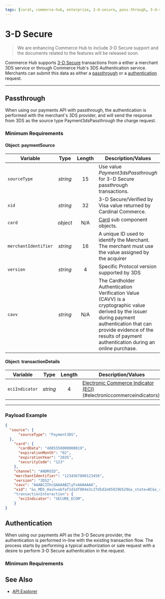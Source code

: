 ```yaml
---
tags: [carat, commerce-hub, enterprise, 3-d-secure, pass-through, 3-d-secure-authentication, visa-secure, verified-by-visa, securecode, protectbuy, jsecure, safekey]
---
```


# 3-D Secure

<!-- theme: danger -->
> We are enhancing Commerce Hub to include 3-D Secure support and the documents related to the features will be released soon.

Commerce Hub supports [3-D Secure](?path=docs/Resources/FAQs-Glossary/Glossary.md#3-d-secure) transactions from a either a merchant 3DS service or through Commerce Hub's 3DS Authentication service. Merchants can submit this data as either a [passthrough](#passthrough) or a [authentication](#authentication) request.

---

## Passthrough

When using our payments API with passthrough, the authentication is performed with the merchant's 3DS provider, and will send the response from 3DS as the source type Payment3dsPassthrough the charge request.

### Minimum Requirements

#### Object: paymentSource

| Variable | Type | Length | Description/Values |
| -------- | :--: | :------------: | ------------------ |
| `sourceType` | *string* | 15 | Use value *Payment3dsPassthrough* for 3-D Secure passthrough transactions. |
| `xid` | *string* | 32 | 3-D Secure/Verified by Visa value returned by Cardinal Commerce. |
| `card` | *object* | N/A | [Card](?path=docs/Resources/Master-Data/Card.md) sub component objects. |
| `merchantIdentifier` | *string* | 16 | A unique ID used to identify the Merchant. The merchant must use the value assigned by the acquirer |
| `version` | *string* | 4 | Specific Protocol version supported by 3DS |
| `cavv` | *string* | N/A | The Cardholder Authentication Verification Value (CAVV) is a cryptographic value derived by the issuer during payment authentication that can provide evidence of the results of payment authentication during an online purchase. |

#### Object: transactionDetails
| Variable | Type | Length | Description/Values |
| -------- | :--: | :------------: | ------------------ |
| `eciIndicator` | *string* | 4 | [Electronic Commerce Indicator (ECI)](?path=docs/Resources/Master-Data/Transaction-Interaction.md)(#electroniccommerceindicators). |
  

---

### Payload Example

<!--
type: tab
title: Request
-->

```json
{
  "source": {
      "sourceType": "Payment3DS",
  },
    "card": {
      "cardData": "4005550000000019",
      "expirationMonth": "02",
      "expirationYear": "2035",
      "securityCode": "123"
    },
    "channel": "ANDROID",
    "merchantIdentifier": "1234567890123456",
    "version": "3DS2",
    "cavv": "AAABCZIhcQAAAABZlyFxAAAAAAA",
    "xid": "&x_MD5_Hash=abfaf1d1df004e3c27d5d2e05929b529&x_state=BC&x_reference_3=&x_auth_code=ET141870&x_fp_timestamp=1231877695"
    "transactionInteraction": {
      "eciIndicator": "SECURE_ECOM",
    }
}
```

<!-- type: tab-end -->

## Authentication

When using our payments API as the 3-D Secure provider, the authentication is performed in-line with the existing transaction flow. The process starts by performing a typical authorization or sale request with a desire to perform 3-D Secure authentication in the request.

### Minimum Requirements

## See Also

- [API Explorer](../api/?type=post&path=/payments/v1/charges)